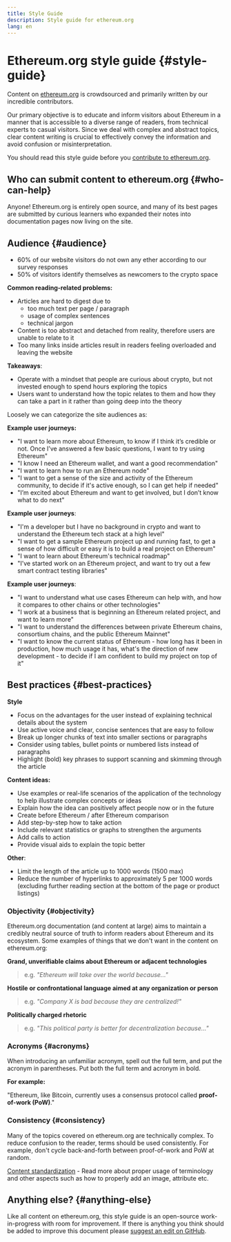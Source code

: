 ```yaml
---
title: Style Guide
description: Style guide for ethereum.org
lang: en
---
```


# Ethereum.org style guide \{#style-guide}

Content on [ethereum.org](/) is crowdsourced and primarily written by our incredible contributors.

Our primary objective is to educate and inform visitors about Ethereum in a manner that is accessible to a diverse range of readers, from technical experts to casual visitors. Since we deal with complex and abstract topics, clear content writing is crucial to effectively convey the information and avoid confusion or misinterpretation.

You should read this style guide before you [contribute to ethereum.org](/contributing/).

## Who can submit content to ethereum.org \{#who-can-help}

Anyone! Ethereum.org is entirely open source, and many of its best pages are submitted by curious learners who expanded their notes into documentation pages now living on the site.

## Audience \{#audience}

- 60% of our website visitors do not own any ether according to our survey responses
- 50% of visitors identify themselves as newcomers to the crypto space

**Common reading-related problems:**

- Articles are hard to digest due to
  - too much text per page / paragraph
  - usage of complex sentences
  - technical jargon
- Content is too abstract and detached from reality, therefore users are unable to relate to it
- Too many links inside articles result in readers feeling overloaded and leaving the website

**Takeaways**:

- Operate with a mindset that people are curious about crypto, but not invested enough to spend hours exploring the topics
- Users want to understand how the topic relates to them and how they can take a part in it rather than going deep into the theory

Loosely we can categorize the site audiences as:

<ExpandableCard
title="Individuals"
contentPreview='App users, investors, enthusiasts, or anyone who is "new to Ethereum".'>

**Example user journeys:**

- "I want to learn more about Ethereum, to know if I think it’s credible or not. Once I’ve answered a few basic questions, I want to try using Ethereum"
- "I know I need an Ethereum wallet, and want a good recommendation"
- "I want to learn how to run an Ethereum node"
- "I want to get a sense of the size and activity of the Ethereum community, to decide if it's active enough, so I can get help if needed"
- "I’m excited about Ethereum and want to get involved, but I don’t know what to do next"

</ExpandableCard>

<ExpandableCard
title="Developers"
contentPreview="Developers or others who want technical information about Ethereum.">

**Example user journeys**:

- "I'm a developer but I have no background in crypto and want to understand the Ethereum tech stack at a high level"
- "I want to get a sample Ethereum project up and running fast, to get a sense of how difficult or easy it is to build a real project on Ethereum"
- "I want to learn about Ethereum's technical roadmap"
- "I’ve started work on an Ethereum project, and want to try out a few smart contract testing libraries"

</ExpandableCard>

<ExpandableCard
title="Enterprises"
contentPreview="People, businesses, and other organizations who want to understand Ethereum's value in an enterprise setting.">

**Example user journeys**:

- "I want to understand what use cases Ethereum can help with, and how it compares to other chains or other technologies"
- "I work at a business that is beginning an Ethereum related project, and want to learn more"
- "I want to understand the differences between private Ethereum chains, consortium chains, and the public Ethereum Mainnet"
- "I want to know the current status of Ethereum - how long has it been in production, how much usage it has, what's the direction of new development - to decide if I am confident to build my project on top of it"

</ExpandableCard>

## Best practices \{#best-practices}

**Style**

- Focus on the advantages for the user instead of explaining technical details about the system
- Use active voice and clear, concise sentences that are easy to follow
- Break up longer chunks of text into smaller sections or paragraphs
- Consider using tables, bullet points or numbered lists instead of paragraphs
- Highlight (bold) key phrases to support scanning and skimming through the article

**Content ideas:**

- Use examples or real-life scenarios of the application of the technology to help illustrate complex concepts or ideas
- Explain how the idea can positively affect people now or in the future
- Create before Ethereum / after Ethereum comparison
- Add step-by-step how to take action
- Include relevant statistics or graphs to strengthen the arguments
- Add calls to action
- Provide visual aids to explain the topic better

**Other**:

- Limit the length of the article up to 1000 words (1500 max)
- Reduce the number of hyperlinks to approximately 5 per 1000 words (excluding further reading section at the bottom of the page or product listings)

### Objectivity \{#objectivity}

Ethereum.org documentation (and content at large) aims to maintain a credibly neutral source of truth to inform readers about Ethereum and its ecosystem. Some examples of things that we don't want in the content on ethereum.org:

**Grand, unverifiable claims about Ethereum or adjacent technologies**

> e.g. _"Ethereum will take over the world because..."_

**Hostile or confrontational language aimed at any organization or person**

> e.g. _"Company X is bad because they are centralized!"_

**Politically charged rhetoric**

> e.g. _"This political party is better for decentralization because..."_

### Acronyms \{#acronyms}

When introducing an unfamiliar acronym, spell out the full term, and put the acronym in parentheses. Put both the full term and acronym in bold.

**For example:**

"Ethereum, like Bitcoin, currently uses a consensus protocol called **proof-of-work (PoW)**."

### Consistency \{#consistency}

Many of the topics covered on ethereum.org are technically complex. To reduce confusion to the reader, terms should be used consistently. For example, don't cycle back-and-forth between proof-of-work and PoW at random.

[Content standardization](/contributing/style-guide/content-standardization/) - Read more about proper usage of terminology and other aspects such as how to properly add an image, attribute etc.

## Anything else? \{#anything-else}

Like all content on ethereum.org, this style guide is an open-source work-in-progress with room for improvement. If there is anything you think should be added to improve this document please [suggest an edit on GitHub](https://github.com/ethereum/ethereum-org-website/blob/dev/public/content/contributing/style-guide/index.md).
